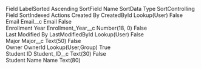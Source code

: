 Field LabelSorted Ascending	SortField Name	SortData Type	SortControlling Field	SortIndexed	Actions
Created By	CreatedById	Lookup(User)		False	
Email	Email__c	Email		False	
Enrollment Year	Enrollment_Year__c	Number(18, 0)		False	
Last Modified By	LastModifiedById	Lookup(User)		False	
Major	Major__c	Text(50)		False	
Owner	OwnerId	Lookup(User,Group)		True	
Student ID	Student_ID__c	Text(30)		False	
Student Name	Name	Text(80)
